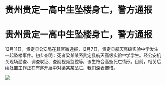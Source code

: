 # 贵州贵定一高中生坠楼身亡，警方通报

# 贵州贵定一高中生坠楼身亡，警方通报

12月11日，贵定县公安局在其官微通报，12月7日，贵定县航天高级实验中学发生一起坠楼事件。初步查明：死者梁某某系贵定县航天高级实验中学学生。经公安机关现场勘查、调查取证、查阅视频监控等，该生符合高坠死亡情形。目前，相关后续处置工作正在有序开展中对梁某某坠亡，我们深表惋惜。

![](https://inews.gtimg.com/om_bt/Ov95wkMueG3IXuBizIPao3jYV5Nk1SnmTPdZ84DwEiCDcAA/1000)

